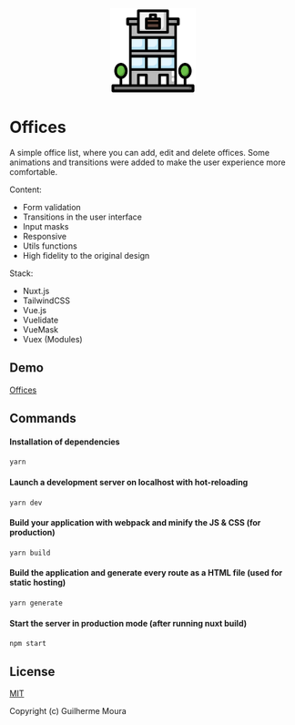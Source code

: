 <p align="center">
  <img
		style="object: contain; height: 150px"
		src="https://raw.githubusercontent.com/glhrmoura/offices/main/src/static/logo.png"
	/>
</p>

# Offices

A simple office list, where you can add, edit and delete offices. Some animations and transitions were added to make the user experience more comfortable.

Content:

-   Form validation
-   Transitions in the user interface
-   Input masks
-   Responsive
-   Utils functions
-   High fidelity to the original design

Stack:

-   Nuxt.js
-   TailwindCSS
-   Vue.js
-   Vuelidate
-   VueMask
-   Vuex (Modules)

## Demo

[Offices](https://charming-hotteok-8dc02a.netlify.app)

## Commands

#### Installation of dependencies

```
yarn
```

#### Launch a development server on localhost with hot-reloading

```
yarn dev
```

#### Build your application with webpack and minify the JS & CSS (for production)

```
yarn build
```

#### Build the application and generate every route as a HTML file (used for static hosting)

```
yarn generate
```

#### Start the server in production mode (after running nuxt build)

```
npm start
```

## License

[MIT](https://github.com/glhrmoura/offices/blob/main/LICENSE)

Copyright (c) Guilherme Moura
